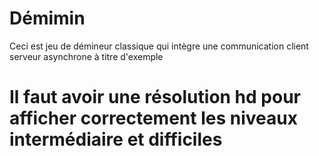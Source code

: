 # Démimin

Ceci est jeu de démineur classique qui intègre une communication client serveur asynchrone à  titre d'exemple

<h1> Il faut avoir une résolution hd pour afficher correctement les niveaux intermédiaire et difficiles
